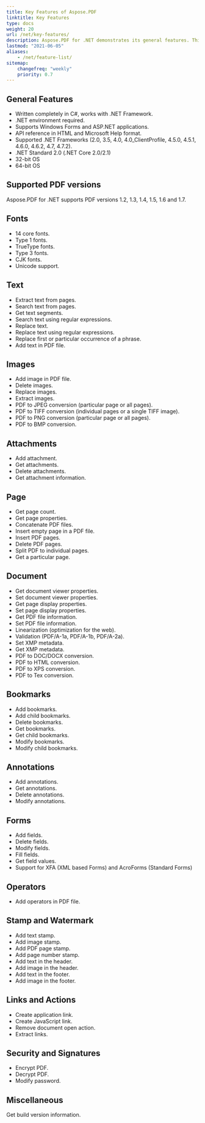 ```yaml
---
title: Key Features of Aspose.PDF
linktitle: Key Features
type: docs
weight: 20
url: /net/key-features/
description: Aspose.PDF for .NET demonstrates its general features. This page describes the supported PDF versions, and all the manipulations we can do with text, images, annotations, documents, etc.
lastmod: "2021-06-05"
aliases:
    - /net/feature-list/
sitemap:
    changefreq: "weekly"
    priority: 0.7
---
```


## General Features

- Written completely in C#, works with .NET Framework.
- .NET environment required.
- Supports Windows Forms and ASP.NET applications.
- API reference in HTML and Microsoft Help format.
- Supported .NET Frameworks (2.0, 3.5, 4.0, 4.0_ClientProfile, 4.5.0, 4.5.1, 4.6.0, 4.6.2, 4.7, 4.7.2).
- .NET Standard 2.0 (.NET Core 2.0/2.1)
- 32-bit OS
- 64-bit OS

## Supported PDF versions

Aspose.PDF for .NET supports PDF versions 1.2, 1.3, 1.4, 1.5, 1.6 and 1.7.

## Fonts

- 14 core fonts.
- Type 1 fonts.
- TrueType fonts.
- Type 3 fonts.
- CJK fonts.
- Unicode support.

## Text

- Extract text from pages.
- Search text from pages.
- Get text segments.
- Search text using regular expressions.
- Replace text.
- Replace text using regular expressions.
- Replace first or particular occurrence of a phrase.
- Add text in PDF file.

## Images

- Add image in PDF file.
- Delete images.
- Replace images.
- Extract images.
- PDF to JPEG conversion (particular page or all pages).
- PDF to TIFF conversion (individual pages or a single TIFF image).
- PDF to PNG conversion (particular page or all pages).
- PDF to BMP conversion.

## Attachments

- Add attachment.
- Get attachments.
- Delete attachments.
- Get attachment information.

## Page

- Get page count.
- Get page properties.
- Concatenate PDF files.
- Insert empty page in a PDF file.
- Insert PDF pages.
- Delete PDF pages.
- Split PDF to individual pages.
- Get a particular page.

## Document

- Get document viewer properties.
- Set document viewer properties.
- Get page display properties.
- Set page display properties.
- Get PDF file information.
- Set PDF file information.
- Linearization (optimization for the web).
- Validation (PDF/A-1a, PDF/A-1b, PDF/A-2a).
- Set XMP metadata.
- Get XMP metadata.
- PDF to DOC/DOCX conversion.
- PDF to HTML conversion.
- PDF to XPS conversion.
- PDF to Tex conversion.

## Bookmarks

- Add bookmarks.
- Add child bookmarks.
- Delete bookmarks.
- Get bookmarks.
- Get child bookmarks.
- Modify bookmarks.
- Modify child bookmarks.

## Annotations

- Add annotations.
- Get annotations.
- Delete annotations.
- Modify annotations.

## Forms

- Add fields.
- Delete fields.
- Modify fields.
- Fill fields.
- Get field values.
- Support for XFA (XML based Forms) and AcroForms (Standard Forms)

## Operators

- Add operators in PDF file.

## Stamp and Watermark

- Add text stamp.
- Add image stamp.
- Add PDF page stamp.
- Add page number stamp.
- Add text in the header.
- Add image in the header.
- Add text in the footer.
- Add image in the footer.

## Links and Actions

- Create application link.
- Create JavaScript link.
- Remove document open action.
- Extract links.

## Security and Signatures

- Encrypt PDF.
- Decrypt PDF.
- Modify password.

## Miscellaneous

Get build version information.
